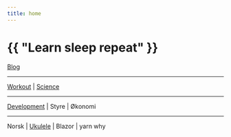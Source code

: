 ```yaml
---
title: home
---
```

# {{ "Learn sleep repeat" }}


[Blog](/pages/blog.html)

---
 
[Workout](/2024/07/11/yoga.html)
 | 
[Science](/2024/01/02/science.html)

---

[Development](/2024/07/14/development.html)
 | 
Styre
 | 
Økonomi

---

Norsk
 | 
[Ukulele](/2024/07/12/ukulele.html)
 | 
Blazor
 | 
yarn why
 

